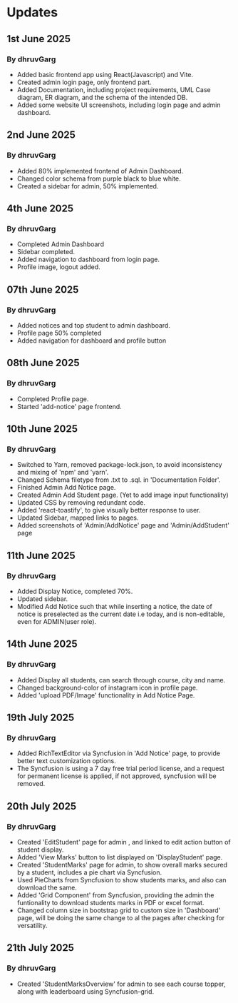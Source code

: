 # Updates

## 1st June 2025

### By dhruvGarg
- Added basic frontend app using React(Javascript) and Vite.
- Created admin login page, only frontend part.
- Added Documentation, including project requirements, UML Case diagram, ER diagram, and the schema of the intended DB.
- Added some website UI screenshots, including login page and admin dashboard.

## 2nd June 2025

### By dhruvGarg
- Added 80% implemented frontend of Admin Dashboard.
- Changed color schema from purple black to blue white.
- Created a sidebar for admin, 50% implemented.

## 4th June 2025

### By dhruvGarg
- Completed Admin Dashboard
- Sidebar completed.
- Added navigation to dashboard from login page.
- Profile image, logout added.

## 07th June 2025

### By dhruvGarg
- Added notices and top student to admin dashboard.
- Profile page 50% completed
- Added navigation for dashboard and profile button

## 08th June 2025

### By dhruvGarg
- Completed Profile page.
- Started 'add-notice' page frontend.

## 10th June 2025

### By dhruvGarg
- Switched to Yarn, removed package-lock.json, to avoid inconsistency and mixing of 'npm' and 'yarn'. 
- Changed Schema filetype from .txt to .sql. in 'Documentation Folder'.
- Finished Admin Add Notice page.
- Created Admin Add Student page. (Yet to add image input functionality)
- Updated CSS by removing redundant code.
- Added 'react-toastify', to give visually better response to user.
- Updated Sidebar, mapped links to pages.
- Added screenshots of 'Admin/AddNotice' page and 'Admin/AddStudent' page


## 11th June 2025

### By dhruvGarg
- Added Display Notice, completed 70%.
- Updated sidebar.
- Modified Add Notice such that while inserting a notice, the date of notice is preselected as the current date i.e today, and is non-editable, even for ADMIN(user role).


## 14th June 2025

### By dhruvGarg
- Added Display all students, can search through course, city and name.
- Changed background-color of instagram icon in profile page.
- Added 'upload PDF/Image' functionality in Add Notice Page.

## 19th July 2025

### By dhruvGarg
- Added RichTextEditor via Syncfusion in 'Add Notice' page, to provide better text customization options.
- The Syncfusion is using a 7 day free trial period license, and a request for permanent license is applied, if not approved, syncfusion will be removed. 

## 20th July 2025

### By dhruvGarg
- Created 'EditStudent' page for admin , and linked to edit action button of student display.
- Added 'View Marks' button to list displayed on 'DisplayStudent' page.
- Created 'StudentMarks' page for admin, to show overall marks secured by a student, includes a pie chart via Syncfusion.
- Used PieCharts from Syncfusion to show students marks, and also can download the same.
- Added 'Grid Component' from Syncfusion, providing the admin the funtionality to download students marks in PDF or excel format.
- Changed column size in bootstrap grid to custom size in 'Dashboard' page, will be doing the same change to al the pages after checking for versatility.

## 21th July 2025

### By dhruvGarg
- Created 'StudentMarksOverview' for admin to see each course topper, along with leaderboard using Syncfusion-grid.
